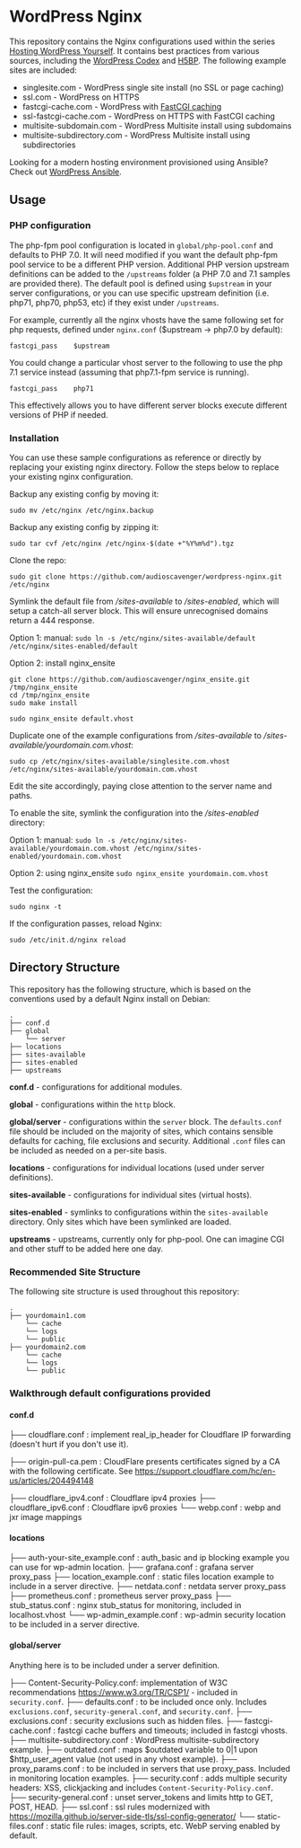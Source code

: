 # WordPress Nginx

This repository contains the Nginx configurations used within the series [Hosting WordPress Yourself](https://deliciousbrains.com/hosting-wordpress-setup-secure-virtual-server/). It contains best practices from various sources, including the [WordPress Codex](https://codex.wordpress.org/Nginx) and [H5BP](https://github.com/h5bp/server-configs-nginx). The following example sites are included:

* singlesite.com - WordPress single site install (no SSL or page caching)
* ssl.com - WordPress on HTTPS
* fastcgi-cache.com - WordPress with [FastCGI caching](https://deliciousbrains.com/hosting-wordpress-yourself-server-monitoring-caching/#page-cache)
* ssl-fastcgi-cache.com - WordPress on HTTPS with FastCGI caching
* multisite-subdomain.com - WordPress Multisite install using subdomains
* multisite-subdirectory.com - WordPress Multisite install using subdirectories

Looking for a modern hosting environment provisioned using Ansible? Check out [WordPress Ansible](https://github.com/A5hleyRich/wordpress-ansible).

## Usage

### PHP configuration

The php-fpm pool configuration is located in `global/php-pool.conf` and defaults to PHP 7.0.  It will need modified if you want the default php-fpm pool service to be a different PHP version.  Additional PHP version upstream definitions can be added to the `/upstreams` folder (a PHP 7.0 and 7.1 samples are provided there).  The default pool is defined using `$upstream` in your server configurations, or you can use specific upstream definition (i.e. php71, php70, php53, etc) if they exist under `/upstreams`.

For example, currently all the nginx vhosts have the same following set for php requests, defined under `nginx.conf` ($upstream -> php7.0 by default):

```
fastcgi_pass    $upstream
```

You could change a particular vhost server to the following to use the php 7.1 service instead (assuming that php7.1-fpm service is running).

```
fastcgi_pass    php71
```

This effectively allows you to have different server blocks execute different versions of PHP if needed.

### Installation

You can use these sample configurations as reference or directly by replacing your existing nginx directory. Follow the steps below to replace your existing nginx configuration.

Backup any existing config by moving it:

`sudo mv /etc/nginx /etc/nginx.backup`

Backup any existing config by zipping it:

`sudo tar cvf /etc/nginx /etc/nginx-$(date +"%Y%m%d").tgz`

Clone the repo:

`sudo git clone https://github.com/audioscavenger/wordpress-nginx.git /etc/nginx`

Symlink the default file from _/sites-available_ to _/sites-enabled_, which will setup a catch-all server block. This will ensure unrecognised domains return a 444 response.

Option 1: manual:
`sudo ln -s /etc/nginx/sites-available/default /etc/nginx/sites-enabled/default`

Option 2: install nginx_ensite
```
git clone https://github.com/audioscavenger/nginx_ensite.git /tmp/nginx_ensite
cd /tmp/nginx_ensite
sudo make install

sudo nginx_ensite default.vhost
```

Duplicate one of the example configurations from _/sites-available_ to _/sites-available/yourdomain.com.vhost_:

`sudo cp /etc/nginx/sites-available/singlesite.com.vhost /etc/nginx/sites-available/yourdomain.com.vhost`

Edit the site accordingly, paying close attention to the server name and paths.

To enable the site, symlink the configuration into the _/sites-enabled_ directory:

Option 1: manual:
`sudo ln -s /etc/nginx/sites-available/yourdomain.com.vhost /etc/nginx/sites-enabled/yourdomain.com.vhost`

Option 2: using nginx_ensite
`sudo nginx_ensite yourdomain.com.vhost`

Test the configuration:

`sudo nginx -t`

If the configuration passes, reload Nginx:

`sudo /etc/init.d/nginx reload`

## Directory Structure

This repository has the following structure, which is based on the conventions used by a default Nginx install on Debian:

```
.
├── conf.d
├── global
    └── server
├── locations
├── sites-available
├── sites-enabled
├── upstreams
```

__conf.d__ - configurations for additional modules.

__global__ - configurations within the `http` block.

__global/server__ - configurations within the `server` block. The `defaults.conf` file should be included on the majority of sites, which contains sensible defaults for caching, file exclusions and security. Additional `.conf` files can be included as needed on a per-site basis.

__locations__ - configurations for individual locations (used under server definitions).

__sites-available__ - configurations for individual sites (virtual hosts).

__sites-enabled__ - symlinks to configurations within the `sites-available` directory. Only sites which have been symlinked are loaded.

__upstreams__ - upstreams, currently only for php-pool. One can imagine CGI and other stuff to be added here one day.

### Recommended Site Structure

The following site structure is used throughout this repository:

```
.
├── yourdomain1.com
    └── cache
    └── logs
    └── public
├── yourdomain2.com
    └── cache
    └── logs
    └── public
```

### Walkthrough default configurations provided

#### conf.d

├── cloudflare.conf             : implement real_ip_header for Cloudflare IP forwarding (doesn't hurt if you don't use it).

├── origin-pull-ca.pem          : CloudFlare presents certificates signed by a CA with the following certificate. See https://support.cloudflare.com/hc/en-us/articles/204494148

├── cloudflare_ipv4.conf        : Cloudflare ipv4 proxies
├── cloudflare_ipv6.conf        : Cloudflare ipv6 proxies
└── webp.conf                   : webp and jxr image mappings

#### locations

├── auth-your-site_example.conf : auth_basic and ip blocking example you can use for wp-admin location.
├── grafana.conf                : grafana server proxy_pass
├── location_example.conf       : static files location example to include in a server directive.
├── netdata.conf                : netdata server proxy_pass
├── prometheus.conf             : prometheus server proxy_pass
├── stub_status.conf            : nginx stub_status for monitoring, included in localhost.vhost
└── wp-admin_example.conf       : wp-admin security location to be included in a server directive.

#### global/server

Anything here is to be included under a server definition.

├── Content-Security-Policy.conf: implementation of W3C recommendations https://www.w3.org/TR/CSP1/ - included in `security.conf`.
├── defaults.conf               : to be included once only. Includes `exclusions.conf`, `security-general.conf`, and `security.conf`.
├── exclusions.conf             : security exclusions such as hidden files.
├── fastcgi-cache.conf          : fastcgi cache buffers and timeouts; included in fastcgi vhosts.
├── multisite-subdirectory.conf : WordPress multisite-subdirectory example.
├── outdated.conf               : maps $outdated variable to 0|1 upon $http_user_agent value (not used in any vhost example).
├── proxy_params.conf           : to be included in servers that use proxy_pass. Included in monitoring location examples.
├── security.conf               : adds multiple security headers: XSS, clickjacking and includes `Content-Security-Policy.conf`.
├── security-general.conf       : unset server_tokens and limits http to GET, POST, HEAD.
├── ssl.conf                    : ssl rules modernized with https://mozilla.github.io/server-side-tls/ssl-config-generator/
└── static-files.conf           : static file rules: images, scripts, etc. WebP serving enabled by default.



